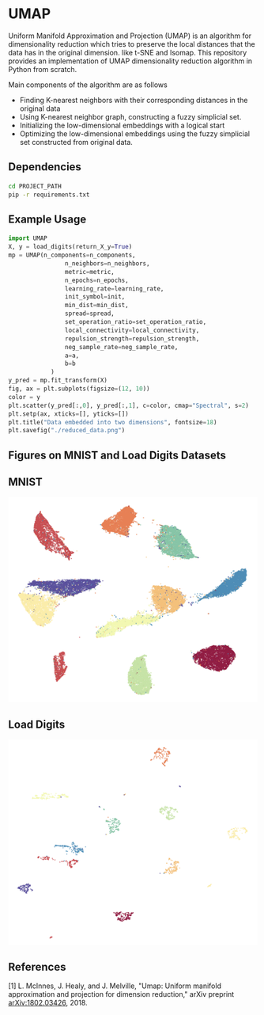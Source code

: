 # UMAP

Uniform Manifold Approximation and Projection (UMAP) is an algorithm for dimensionality reduction which tries to preserve the local distances that the data has in the original dimension. like t-SNE and Isomap. This repository provides an implementation of UMAP dimensionality reduction algorithm in Python from scratch. 

Main components of the algorithm are as follows

- Finding K-nearest neighbors with their corresponding distances in the original data
- Using K-nearest neighbor graph, constructing a fuzzy simplicial set.
- Initializing the low-dimensional embeddings with a logical start
- Optimizing the low-dimensional embeddings using the fuzzy simplicial set constructed from original data.

## Dependencies

```bash
cd PROJECT_PATH
pip -r requirements.txt
```

## Example Usage
```python
import UMAP
X, y = load_digits(return_X_y=True)
mp = UMAP(n_components=n_components, 
                n_neighbors=n_neighbors, 
                metric=metric, 
                n_epochs=n_epochs, 
                learning_rate=learning_rate, 
                init_symbol=init, 
                min_dist=min_dist, 
                spread=spread, 
                set_operation_ratio=set_operation_ratio, 
                local_connectivity=local_connectivity, 
                repulsion_strength=repulsion_strength, 
                neg_sample_rate=neg_sample_rate, 
                a=a, 
                b=b
            )
y_pred = mp.fit_transform(X)
fig, ax = plt.subplots(figsize=(12, 10))
color = y
plt.scatter(y_pred[:,0], y_pred[:,1], c=color, cmap="Spectral", s=2)
plt.setp(ax, xticks=[], yticks=[])
plt.title("Data embedded into two dimensions", fontsize=18)
plt.savefig("./reduced_data.png")
```

## Figures on MNIST and Load Digits Datasets

## MNIST
<p align="center">
<img src="./images/mnist.png" alt="Dimensionality Reduction on MNIST" style="max-width:100%; max-height:100%; width:auto; height:auto; object-fit:cover;">
</p>


## Load Digits
<p align="center">
<img src="./images/load_digits.png" alt="Dimensionality Reduction on Load Digits" style="max-width:100%; max-height:100%; width:auto; height:auto; object-fit:cover;">
</p>


## References

[1]	L. McInnes, J. Healy, and J. Melville, "Umap: Uniform manifold approximation and projection for dimension reduction," arXiv preprint [arXiv:1802.03426](https://arxiv.org/abs/1802.03426), 2018.

